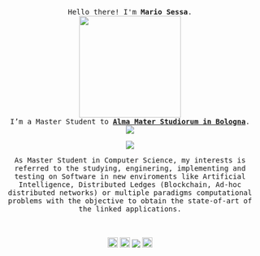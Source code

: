 <p align="center">
    <br>
    <samp>
        Hello there! I'm <b>Mario Sessa</b>.
        <br> <img align="middle" width="200px" src="https://cdn.dribbble.com/users/330915/screenshots/3587000/10_coding_dribbble.gif" />
        <br> I’m a Master Student to <b><a href="https://www.unibo.it/"> Alma Mater Studiorum in Bologna</a></b>.
        <br>
    </samp>
    <img align="middle"
        src="https://github-readme-stats.vercel.app/api?username=kode-git&show_icons=true&hide_title=true&count_private=true" />
     <br>



<p align="center">
  <a href="#">
      <img src="https://estruyf-github.azurewebsites.net/api/VisitorHit?user=kode-gitf&repo=kode-git&countColor=%237B1E7A" />
   </a>
</p>

<p align="center">
<samp>
As Master Student in Computer Science, my interests is referred to the studying, enginering, implementing and testing on Software in new enviroments like Artificial Intelligence, Distributed Ledges (Blockchain, Ad-hoc distributed networks) or
multiple paradigms computational problems with the objective to obtain the state-of-art of the linked applications.
</samp>
</p>
<br><br>

<div align="center">
<a href="mailto:mariosessa64@gmail.com" title="mail me"><img style="height:20px" src="https://img.shields.io/badge/gmail-%23D14836.svg?&style=for-the-badge&logo=gmail&logoColor=white"></a> 
<a  href="https://www.linkedin.com/in/mario-sessa/" title="linkedin"><img style="height:20px" src="https://img.shields.io/badge/linkedin-%230077B5.svg?&style=for-the-badge&logo=linkedin&logoColor=white"></a> 
<a href="https://www.facebook.com/mario.sessa.1232" title="facebook"><img src="https://img.shields.io/badge/Facebook-1877F2?style=for-the-badge&logo=facebook&logoColor=white"></a>
<a  href="https://www.instagram.com/mariosessa_/" title="instagram"><img style="height:20px" src="https://img.shields.io/badge/instagram-%23E4405F.svg?&style=for-the-badge&logo=instagram&logoColor=white"></a> 
</div>

</p>
